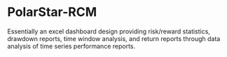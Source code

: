 # PolarStar-RCM

Essentially an excel dashboard design providing risk/reward statistics, drawdown reports, time window analysis, and return reports through data analysis of time series performance reports.
